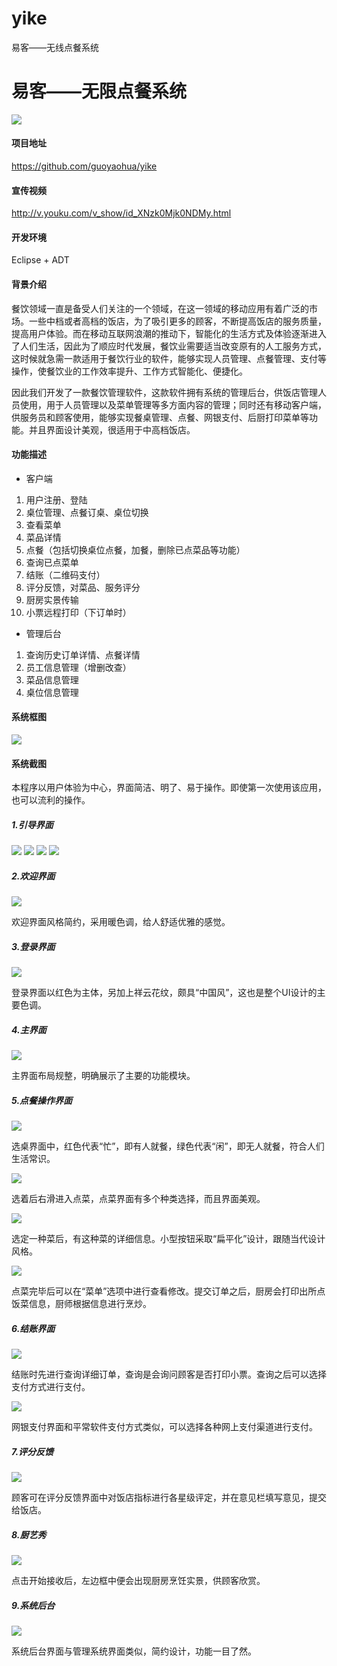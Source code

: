 # yike
易客——无线点餐系统
# 易客——无限点餐系统

![](https://images2018.cnblogs.com/blog/1192699/201803/1192699-20180303160003201-2041508052.png)

####  项目地址
https://github.com/guoyaohua/yike

####  宣传视频

http://v.youku.com/v_show/id_XNzk0Mjk0NDMy.html

####  开发环境
Eclipse + ADT

#### 背景介绍

餐饮领域一直是备受人们关注的一个领域，在这一领域的移动应用有着广泛的市场。一些中档或者高档的饭店，为了吸引更多的顾客，不断提高饭店的服务质量，提高用户体验。而在移动互联网浪潮的推动下，智能化的生活方式及体验逐渐进入了人们生活，因此为了顺应时代发展，餐饮业需要适当改变原有的人工服务方式，这时候就急需一款适用于餐饮行业的软件，能够实现人员管理、点餐管理、支付等操作，使餐饮业的工作效率提升、工作方式智能化、便捷化。

因此我们开发了一款餐饮管理软件，这款软件拥有系统的管理后台，供饭店管理人员使用，用于人员管理以及菜单管理等多方面内容的管理；同时还有移动客户端，供服务员和顾客使用，能够实现餐桌管理、点餐、网银支付、后厨打印菜单等功能。并且界面设计美观，很适用于中高档饭店。

#### 功能描述
- 客户端
1. 用户注册、登陆
2. 桌位管理、点餐订桌、桌位切换
3. 查看菜单
4. 菜品详情
4. 点餐（包括切换桌位点餐，加餐，删除已点菜品等功能）
5. 查询已点菜单
6. 结账（二维码支付）
7. 评分反馈，对菜品、服务评分
8. 厨房实景传输
9. 小票远程打印（下订单时）

- 管理后台
1. 查询历史订单详情、点餐详情
2. 员工信息管理（增删改查）
3. 菜品信息管理
4. 桌位信息管理

#### 系统框图

![](https://images2018.cnblogs.com/blog/1192699/201803/1192699-20180303173130986-2051116460.png)

#### 系统截图

本程序以用户体验为中心，界面简洁、明了、易于操作。即使第一次使用该应用，也可以流利的操作。

##### 1.引导界面 
![](https://images2018.cnblogs.com/blog/1192699/201803/1192699-20180303160336087-857132287.png)
![](https://images2018.cnblogs.com/blog/1192699/201803/1192699-20180303160320690-1100642196.png)
![](https://images2018.cnblogs.com/blog/1192699/201803/1192699-20180303160324052-922135738.png)
![](https://images2018.cnblogs.com/blog/1192699/201803/1192699-20180303160326548-552218168.png)

##### 2.欢迎界面
![](https://images2018.cnblogs.com/blog/1192699/201803/1192699-20180303160338930-105794331.png)

欢迎界面风格简约，采用暖色调，给人舒适优雅的感觉。

##### 3.登录界面
![](https://images2018.cnblogs.com/blog/1192699/201803/1192699-20180303160622430-746903366.png)

登录界面以红色为主体，另加上祥云花纹，颇具“中国风”，这也是整个UI设计的主要色调。

##### 4.主界面

![](https://images2018.cnblogs.com/blog/1192699/201803/1192699-20180303160701716-724233493.png)

主界面布局规整，明确展示了主要的功能模块。

##### 5.点餐操作界面

![](https://images2018.cnblogs.com/blog/1192699/201803/1192699-20180303160719326-257806945.png)

选桌界面中，红色代表“忙”，即有人就餐，绿色代表“闲”，即无人就餐，符合人们生活常识。

![](https://images2018.cnblogs.com/blog/1192699/201803/1192699-20180303160726333-920354279.png)

选着后右滑进入点菜，点菜界面有多个种类选择，而且界面美观。

![](https://images2018.cnblogs.com/blog/1192699/201803/1192699-20180303160732801-679929214.png)

选定一种菜后，有这种菜的详细信息。小型按钮采取“扁平化”设计，跟随当代设计风格。

![](https://images2018.cnblogs.com/blog/1192699/201803/1192699-20180303160752046-1682443353.png)

点菜完毕后可以在“菜单”选项中进行查看修改。提交订单之后，厨房会打印出所点饭菜信息，厨师根据信息进行烹炒。

##### 6.结账界面

![](https://images2018.cnblogs.com/blog/1192699/201803/1192699-20180303160810412-451812689.png)

结账时先进行查询详细订单，查询是会询问顾客是否打印小票。查询之后可以选择支付方式进行支付。

![](https://images2018.cnblogs.com/blog/1192699/201803/1192699-20180303160843808-299725872.png)

网银支付界面和平常软件支付方式类似，可以选择各种网上支付渠道进行支付。

##### 7.评分反馈

![](https://images2018.cnblogs.com/blog/1192699/201803/1192699-20180303160853188-874294992.png)

顾客可在评分反馈界面中对饭店指标进行各星级评定，并在意见栏填写意见，提交给饭店。

##### 8.厨艺秀

![](https://images2018.cnblogs.com/blog/1192699/201803/1192699-20180303160910036-1232387507.png)

点击开始接收后，左边框中便会出现厨房烹饪实景，供顾客欣赏。

##### 9.系统后台

![](https://images2018.cnblogs.com/blog/1192699/201803/1192699-20180303160931267-855523268.png)

系统后台界面与管理系统界面类似，简约设计，功能一目了然。
